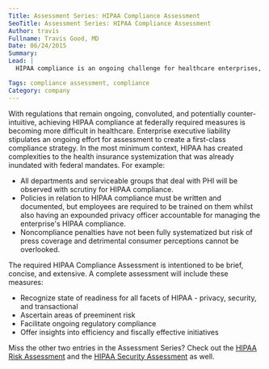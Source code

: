 ```yaml
---
Title: Assessment Series: HIPAA Compliance Assessment
SeoTitle: Assessment Series: HIPAA Compliance Assessment
Author: travis
Fullname: Travis Good, MD
Date: 06/24/2015
Summary: 
Lead: |
  HIPAA compliance is an ongoing challenge for healthcare enterprises, so the HIPAA Compliance Assessment was created to help meet the objectives of HIPAA while also providing insights into possibilities for streamlining processes and lowering costs.

Tags: compliance assessment, compliance
Category: company
---
```

With regulations that remain ongoing, convoluted, and potentially counter-intuitive, achieving HIPAA compliance at federally required measures is becoming more difficult in healthcare. Enterprise executive liability stipulates an ongoing effort for assessment to create a first-class compliance strategy. In the most minimum context, HIPAA has created complexities to the health insurance systemization that was already inundated with federal mandates. For example:

- All departments and serviceable groups that deal with PHI will be observed with scrutiny for HIPAA compliance.
- Policies in relation to HIPAA compliance must be written and documented, but employees are required to be trained on them whilst also having an expounded privacy officer accountable for managing the enterprise's HIPAA compliance.
- Noncompliance penalties have not been fully systematized but risk of press coverage and detrimental consumer perceptions cannot be overlooked. 

The required HIPAA Compliance Assessment is intentioned to be brief, concise, and extensive. A complete assessment will include these measures:

- Recognize state of readiness for all facets of HIPAA - privacy, security, and transactional
- Ascertain areas of preeminent risk
- Facilitate ongoing regulatory compliance
- Offer insights into efficiency and fiscally effective initiatives 

Miss the other two entries in the Assessment Series? Check out the [HIPAA Risk Assessment](https://catalyze.io/blog/hipaa-risk-assessment) and the [HIPAA Security Assessment](https://catalyze.io/blog/hipaa-security-assessment) as well.

